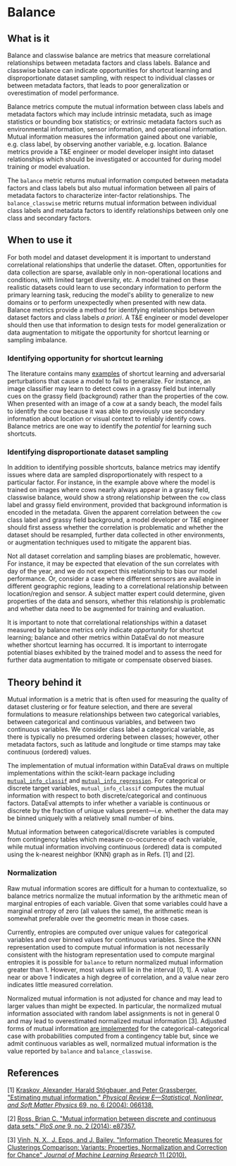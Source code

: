 # Balance

## What is it

Balance and classwise balance are metrics that measure correlational
relationships between metadata factors and class labels.  Balance and classwise
balance can indicate opportunities for shortcut learning and disproportionate
dataset sampling, with respect to individual classes or between metadata factors, that
leads to poor generalization or overestimation of model performance.

Balance metrics compute the mutual information between class labels and metadata
factors which may include intrinsic metadata, such as image statistics or
bounding box statistics; or extrinsic metadata factors such as environmental
information, sensor information, and operational information.  Mutual
information measures the information gained about one variable, e.g. class
label, by observing another variable, e.g. location.  Balance metrics provide a
T&E engineer or model developer insight into dataset relationships which should
be investigated or accounted for during model training or model evaluation.

The `balance` metric returns mutual information computed between metadata factors
and class labels but also mutual information between all pairs of metadata
factors to characterize inter-factor relationships.  The `balance_classwise`
metric returns mutual information between individual class labels and metadata
factors to identify relationships between only one class and secondary factors.


## When to use it

For both model and dataset development it is important to understand
correlational relationships that underlie the dataset.  Often, opportunities for
data collection are sparse, available only in non-operational locations and
conditions, with limited target diversity, etc.  A model trained on these
realistic datasets could learn to use secondary information to perform the
primary learning task, reducing the model's ability to generalize to new domains
or to perform unexpectedly when presented with new data.  Balance metrics
provide a method for identifying relationships between dataset factors and class
labels _a priori_.  A T&E engineer or model developer should then use that information to
design tests for model generalization or data augmentation to mitigate the
opportunity for shortcut learning or sampling imbalance.

### Identifying opportunity for shortcut learning

The literature contains many [examples](https://arxiv.org/pdf/2004.07780) of
shortcut learning and adversarial perturbations that cause a model to fail to
generalize.  For instance, an image classifier may learn to detect cows in a
grassy field but internally cues on the grassy field (background) rather than the
properties of the cow.  When presented with an image of a cow at a sandy beach,
the model fails to identify the cow because it was able to previously use
secondary information about location or visual context to reliably identify
cows.  Balance metrics are one way to identify the *potential* for learning such
shortcuts.

### Identifying disproportionate dataset sampling
In addition to identifying possible shortcuts, balance metrics may identify
issues where data are sampled disproportionately with respect to a particular
factor.  For instance, in the example above where the model is trained on images
where cows nearly always appear in a grassy field, classwise balance, would show
a strong relationship between the `cow` class label and grassy field
environment, provided that background information is encoded in the metadata.
Given the apparent correlation between the `cow` class label and grassy field
background, a model developer or T&E engineer should first assess whether the
correlation is problematic and whether the dataset should be resampled, further
data collected in other environments, or augmentation techniques used to
mitigate the apparent bias.

Not all dataset correlation and sampling biases are problematic, however.  For
instance, it may be expected that elevation of the sun correlates with day of
the year, and we do not expect this relationship to bias our model performance.
Or, consider a case where different sensors are available in different
geographic regions, leading to a correlational relationship between
location/region and sensor.  A subject matter expert could determine, given
properties of the data and sensors, whether this relationship is problematic and
whether data need to be augmented for training and evaluation.

It is important to note that correlational relationships within a dataset
measured by balance metrics only indicate *opportunity* for shortcut learning;
balance and other metrics within DataEval do not measure whether shortcut
learning has occurred.  It is important to interrogate potential biases
exhibited by the trained model and to assess the need for further data
augmentation to mitigate or compensate observed biases.

## Theory behind it

Mutual information is a metric that is often used for measuring the quality of
dataset clustering or for feature selection, and there are several formulations
to measure relationships between two categorical variables, between categorical
and continuous variables, and between two continuous variables.  We consider
class label a categorical variable, as there is typically no presumed ordering
between classes; however, other metadata factors, such as latitude and longitude
or time stamps may take continuous (ordered) values.

The implementation of mutual information within DataEval draws on multiple
implementations within the scikit-learn package including
[`mutual_info_classif`](https://scikit-learn.org/stable/modules/generated/sklearn.feature_selection.mutual_info_classif.html)
and
[`mutual_info_regression`](https://scikit-learn.org/stable/modules/generated/sklearn.feature_selection.mutual_info_regression.html).
For categorical or discrete target variables, `mutual_info_classif` computes the
mutual information with respect to both discrete/categorical and continuous
factors.  DataEval attempts to infer whether a variable is continuous or
discrete by the fraction of unique values present&mdash;i.e. whether the data
may be binned uniquely with a relatively small number of bins.

Mutual information between categorical/discrete variables is computed from
contingency tables which measure co-occurence of each variable, while mutual
information involving continuous (ordered) data is computed using the k-nearest
neighbor (KNN) graph as in Refs. [1] and [2].

### Normalization

Raw mutual information scores are difficult for a human to contextualize, so
balance metrics normalize the mutual information by the arithmetic mean of
marginal entropies of each variable.  Given that some variables could have a
marginal entropy of zero (all values the same), the arithmetic mean is somewhat
preferable over the geometric mean in those cases.

Currently, entropies are computed over unique values for categorical variables
and over binned values for continuous variables.  Since the KNN representation
used to compute mutual information is not necessarily consistent with the
histogram representation used to compute marginal entropies it is possible for
`balance` to return normalized mutual information greater than 1.  However, most
values will lie in the interval [0, 1].  A value near or above 1 indicates a
high degree of correlation, and a value near zero indicates little measured correlation.

Normalized mutual information is not adjusted for chance and may lead to larger
values than might be expected.  In particular, the normalized mutual information
associated with random label assignments is not in general 0 and may lead to
overestimated normalized mutual information [3].  Adjusted forms of mutual
information [are implemented](https://scikit-learn.org/stable/modules/generated/sklearn.metrics.adjusted_mutual_info_score.html#sklearn.metrics.adjusted_mutual_info_score) for the categorical-categorical case with
probabilities computed from a contingency table but, since we admit continuous
variables as well, normalized mutual information is the value reported by
`balance` and `balance_classwise`.


## References

[1] [Kraskov, Alexander, Harald Stögbauer, and Peter Grassberger. "Estimating
mutual information." _Physical Review E—Statistical, Nonlinear, and Soft Matter
Physics_ 69, no. 6 (2004): 066138.](https://arxiv.org/abs/cond-mat/0305641)

[2] [Ross, Brian C. "Mutual information between discrete and continuous data sets." _PloS one_ 9, no. 2 (2014): e87357.](https://journals.plos.org/plosone/article?id=10.1371/journal.pone.0087357)

[3] [Vinh, N. X., J. Epps, and J. Bailey. "Information Theoretic Measures for
Clusterings Comparison: Variants: Properties, Normalization and Correction for
Chance" _Journal of Machine Learning Research_ 11 (2010).](https://jmlr.csail.mit.edu/papers/volume11/vinh10a/vinh10a.pdf)